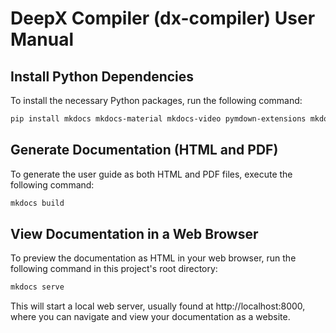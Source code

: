 # DeepX Compiler (dx-compiler) User Manual

## Install Python Dependencies

To install the necessary Python packages, run the following command:

```bash
pip install mkdocs mkdocs-material mkdocs-video pymdown-extensions mkdocs-with-pdf 
```

## Generate Documentation (HTML and PDF)

To generate the user guide as both HTML and PDF files, execute the following command:

```bash
mkdocs build
```

## View Documentation in a Web Browser

To preview the documentation as HTML in your web browser, run the following command in this project's root directory:

```bash
mkdocs serve
```
This will start a local web server, usually found at http://localhost:8000, where you can navigate and view your documentation as a website.
